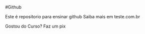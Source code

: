 







#Github

Este é repositorio para ensinar github
Saiba mais em teste.com.br

Gostou do Curso? Faz um pix





